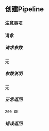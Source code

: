 ## 创建Pipeline

#### 注意事项

#### 请求

##### 请求参数

无

##### 参数说明

无

##### 正常返回

```
200 OK
```

##### 错误返回
